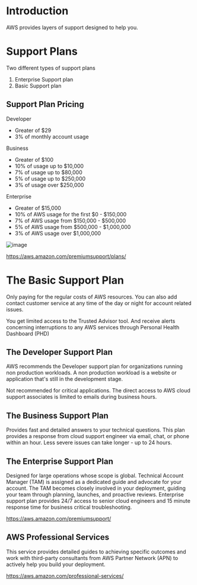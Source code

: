 # Introduction
AWS provides layers of support designed to help you.

# Support Plans
Two different types of support plans
1. Enterprise Support plan
2. Basic Support plan

## Support Plan Pricing
Developer
- Greater of $29
- 3% of monthly account usage

Business
- Greater of $100
- 10% of usage up to $10,000
- 7% of usage up to $80,000
- 5% of usage up to $250,000
- 3% of usage over $250,000

Enterprise
- Greater of $15,000
- 10% of AWS usage for the first $0 - $150,000
- 7% of AWS usage from $150,000 - $500,000
- 5% of AWS usage from $500,000 - $1,000,000
- 3% of AWS usage over $1,000,000

![image](https://github.com/dannymoon-dev/aws-cloud-pracititioner/raw/master/images/Tue_Sep_21_2021_1632253681046.png)

https://aws.amazon.com/premiumsupport/plans/

# The Basic Support Plan
Only paying for the regular costs of AWS resources. You can also add contact customer service at any time of the day or night for account related issues.

You get limited access to the Trusted Advisor tool. And receive alerts concerning interruptions to any AWS services through Personal Health Dashboard (PHD)

## The Developer Support Plan
AWS recommends the Developer support plan for organizations running non production workloads. A non production workload is a website or application that's still in the development stage.

Not recommended for critical applications. The direct access to AWS cloud support associates is limited to emails during business hours.

## The Business Support Plan
Provides fast and detailed answers to your technical questions. This plan provides a response from cloud support engineer via email, chat, or phone within an hour. Less severe issues can take longer - up to 24 hours.

## The Enterprise Support Plan
Designed for large operations whose scope is global. Technical Account Manager (TAM) is assigned as a dedicated guide and advocate for your account. The TAM becomes closely involved in your deployment, guiding your team through planning, launches, and proactive reviews. Enterprise support plan provides 24/7 access to senior cloud engineers and 15 minute response time for business critical troubleshooting.

https://aws.amazon.com/premiumsupport/

## AWS Professional Services
This service provides detailed guides to achieving specific outcomes and work with third-party consultants from AWS Partner Network (APN) to actively help you build your deployment. 

https://aws.amazon.com/professional-services/
